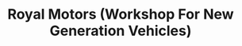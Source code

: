 ---
title: "Royal Motors (Workshop For New Generation Vehicles)"
url: /kummannoor/royal-motors-workshop-for-new-generation-vehicles/
shop: Autowerkstatt
---